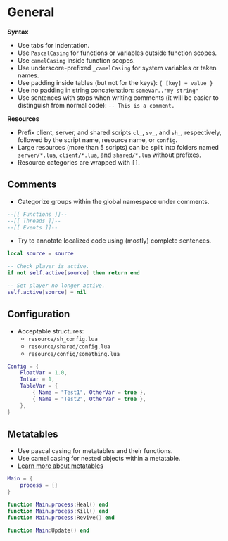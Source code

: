 # General
**Syntax**
- Use tabs for indentation.
- Use `PascalCasing` for functions or variables outside function scopes.
- Use `camelCasing` inside function scopes.
- Use underscore-prefixed `_camelCasing` for system variables or taken names.
- Use padding inside tables (but not for the keys): `{ [key] = value }`
- Use no padding in string concatenation: `someVar.."my string"`
- Use sentences with stops when writing comments (it will be easier to distinguish from normal code): `-- This is a comment.`

**Resources**
- Prefix client, server, and shared scripts `cl_`, `sv_`, and `sh_`, respectively, followed by the script name, resource name, or `config`.
- Large resources (more than 5 scripts) can be split into folders named `server/*.lua`, `client/*.lua`, and `shared/*.lua` without prefixes.
- Resource categories are wrapped with `[]`.

## Comments
- Categorize groups within the global namespace under comments.
```Lua
--[[ Functions ]]--
--[[ Threads ]]--
--[[ Events ]]--
```

- Try to annotate localized code using (mostly) complete sentences.
```Lua
local source = source

-- Check player is active.
if not self.active[source] then return end

-- Set player no longer active.
self.active[source] = nil
```

## Configuration
- Acceptable structures:
	- `resource/sh_config.lua`
	- `resource/shared/config.lua`
	- `resource/config/something.lua`
```Lua
Config = {
	FloatVar = 1.0,
	IntVar = 1,
	TableVar = {
		{ Name = "Test1", OtherVar = true },
		{ Name = "Test2", OtherVar = true },
	},
}
```

## Metatables
- Use pascal casing for metatables and their functions.
- Use camel casing for nested objects within a metatable.
- [Learn more about metatables](https://www.tutorialspoint.com/lua/lua_metatables.htm)
```Lua
Main = {
	process = {}
}

function Main.process:Heal() end
function Main.process:Kill() end
function Main.process:Revive() end

function Main:Update() end
```